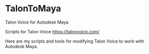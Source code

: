 # TalonToMaya
Talon Voice for Autodesk Maya

Scripts for Talon Voice https://talonvoice.com/

Here are my scripts and tools for modifying Talon Voice to work with Autodesk Maya.
